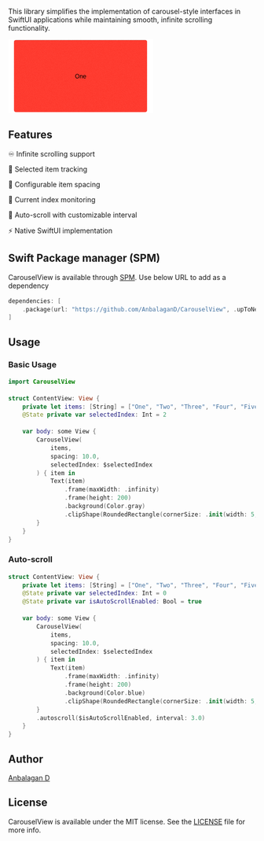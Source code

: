 This library simplifies the implementation of carousel-style interfaces in SwiftUI applications while maintaining smooth, infinite scrolling functionality.

![CarouselView](Screenshot/CarouselView.gif)

## Features
♾️ Infinite scrolling support

🎯 Selected item tracking

📏 Configurable item spacing

📍 Current index monitoring

🔄 Auto-scroll with customizable interval

⚡️ Native SwiftUI implementation

## Swift Package manager (SPM)
CarouselView is available through [SPM](https://github.com/AnbalaganD/CarouselView). Use below URL to add as a dependency

```swift
dependencies: [
    .package(url: "https://github.com/AnbalaganD/CarouselView", .upToNextMajor(from: "1.1.0"))
]
```

## Usage

### Basic Usage
```swift
import CarouselView

struct ContentView: View {
    private let items: [String] = ["One", "Two", "Three", "Four", "Five"]
    @State private var selectedIndex: Int = 2
    
    var body: some View {
        CarouselView(
            items,
            spacing: 10.0,
            selectedIndex: $selectedIndex
        ) { item in
            Text(item)
                .frame(maxWidth: .infinity)
                .frame(height: 200)
                .background(Color.gray)
                .clipShape(RoundedRectangle(cornerSize: .init(width: 5, height: 5)))
        }
    }
}
```

### Auto-scroll
```swift
struct ContentView: View {
    private let items: [String] = ["One", "Two", "Three", "Four", "Five"]
    @State private var selectedIndex: Int = 0
    @State private var isAutoScrollEnabled: Bool = true
    
    var body: some View {
        CarouselView(
            items,
            spacing: 10.0,
            selectedIndex: $selectedIndex
        ) { item in
            Text(item)
                .frame(maxWidth: .infinity)
                .frame(height: 200)
                .background(Color.blue)
                .clipShape(RoundedRectangle(cornerSize: .init(width: 5, height: 5)))
        }
        .autoscroll($isAutoScrollEnabled, interval: 3.0)
    }
}
```

## Author

[Anbalagan D](mailto:anbu94p@gmail.com)

## License

CarouselView is available under the MIT license. See the [LICENSE](LICENSE) file for more info.
